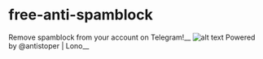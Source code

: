 # free-anti-spamblock
Remove spamblock from your account on Telegram!__
![alt text](https://encrypted-tbn0.gstatic.com/images?q=tbn:ANd9GcQQJ7g4w-X8GvpY7mCdDtZ6TALP-5-baifwTA&s)
Powered by @antistoper | Lono__

